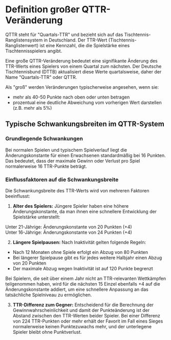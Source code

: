 # Definition großer QTTR-Veränderung

QTTR steht für "Quartals-TTR" und bezieht sich auf das Tischtennis-Ranglistensystem in Deutschland. Der TTR-Wert (Tischtennis-Ranglistenwert) ist eine Kennzahl, die die Spielstärke eines Tischtennisspielers angibt.

Eine große QTTR-Veränderung bedeutet eine signifikante Änderung des TTR-Werts eines Spielers von einem Quartal zum nächsten. Der Deutsche Tischtennisbund (DTTB) aktualisiert diese Werte quartalsweise, daher der Name "Quartals-TTR" oder QTTR.

Als "groß" werden Veränderungen typischerweise angesehen, wenn sie:
- mehr als 40-50 Punkte nach oben oder unten betragen
- prozentual eine deutliche Abweichung vom vorherigen Wert darstellen (z.B. mehr als 5%)

## Typische Schwankungsbreiten im QTTR-System

### Grundlegende Schwankungen
Bei normalen Spielen und typischem Spielverlauf liegt die Änderungskonstante für einen Erwachsenen standardmäßig bei 16 Punkten. Das bedeutet, dass der maximale Gewinn oder Verlust pro Spiel normalerweise 16 TTR-Punkte beträgt. 

### Einflussfaktoren auf die Schwankungsbreite
Die Schwankungsbreite des TTR-Werts wird von mehreren Faktoren beeinflusst:

1. **Alter des Spielers:** Jüngere Spieler haben eine höhere Änderungskonstante, da man ihnen eine schnellere Entwicklung der Spielstärke unterstellt:

Unter 21-Jährige: Änderungskonstante von 20 Punkten (+4) <br>
Unter 16-Jährige: Änderungskonstante von 24 Punkten (+4)

2. **Längere Spielpausen:** Nach Inaktivität gelten folgende Regeln:
- Nach 12 Monaten ohne Spiele erfolgt ein Abzug von 80 Punkten
- Bei längerer Spielpause gibt es für jedes weitere Halbjahr einen Abzug von 20 Punkten
- Der maximale Abzug wegen Inaktivität ist auf 120 Punkte begrenzt

Bei Spielern, die seit über einem Jahr nicht an TTR-relevanten Wettkämpfen teilgenommen haben, wird für die nächsten 15 Einzel ebenfalls +4 auf die Änderungskonstante addiert, um eine schnellere Anpassung an das tatsächliche Spielniveau zu ermöglichen.

3. **TTR-Differenz zum Gegner:** Entscheidend für die Berechnung der Gewinnwahrscheinlichkeit und damit der Punkteänderung ist der Abstand zwischen den TTR-Werten beider Spieler. Bei einer Differenz von 224 TTR-Punkten oder mehr erhält der Favorit im Fall eines Sieges normalerweise keinen Punktezuwachs mehr, und der unterlegene Spieler bleibt ohne Punktverlust.